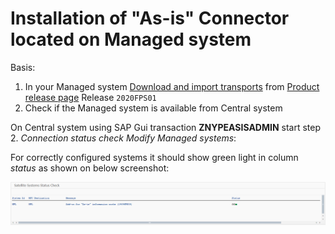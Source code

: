 # Installation of "As-is" Connector located on Managed system

Basis:

1. In your Managed system [Download and import transports](/inst/step-1.md) from [Product release page](https://github.com/fioritracker/asis-man/releases) Release `2020FPS01`
2. Check if the Managed system is available from Central system 

On Central system using SAP Gui transaction **ZNYPEASISADMIN** start step 2. *Connection status check Modify Managed systems*:

For correctly configured systems it should show green light in column *status* as shown on below screenshot:

[![](res/connection-status.png)](res/connection-status.png)